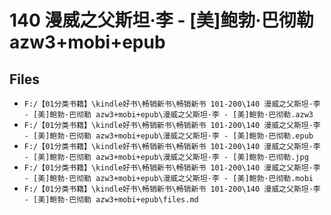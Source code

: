 # 140 漫威之父斯坦·李 - [美]鲍勃·巴彻勒 azw3+mobi+epub

## Files

- `F:/【01分类书籍】\kindle好书\畅销新书\畅销新书 101-200\140 漫威之父斯坦·李 - [美]鲍勃·巴彻勒 azw3+mobi+epub\漫威之父斯坦·李 - [美]鲍勃·巴彻勒.azw3`
- `F:/【01分类书籍】\kindle好书\畅销新书\畅销新书 101-200\140 漫威之父斯坦·李 - [美]鲍勃·巴彻勒 azw3+mobi+epub\漫威之父斯坦·李 - [美]鲍勃·巴彻勒.epub`
- `F:/【01分类书籍】\kindle好书\畅销新书\畅销新书 101-200\140 漫威之父斯坦·李 - [美]鲍勃·巴彻勒 azw3+mobi+epub\漫威之父斯坦·李 - [美]鲍勃·巴彻勒.jpg`
- `F:/【01分类书籍】\kindle好书\畅销新书\畅销新书 101-200\140 漫威之父斯坦·李 - [美]鲍勃·巴彻勒 azw3+mobi+epub\漫威之父斯坦·李 - [美]鲍勃·巴彻勒.mobi`
- `F:/【01分类书籍】\kindle好书\畅销新书\畅销新书 101-200\140 漫威之父斯坦·李 - [美]鲍勃·巴彻勒 azw3+mobi+epub\files.md`
